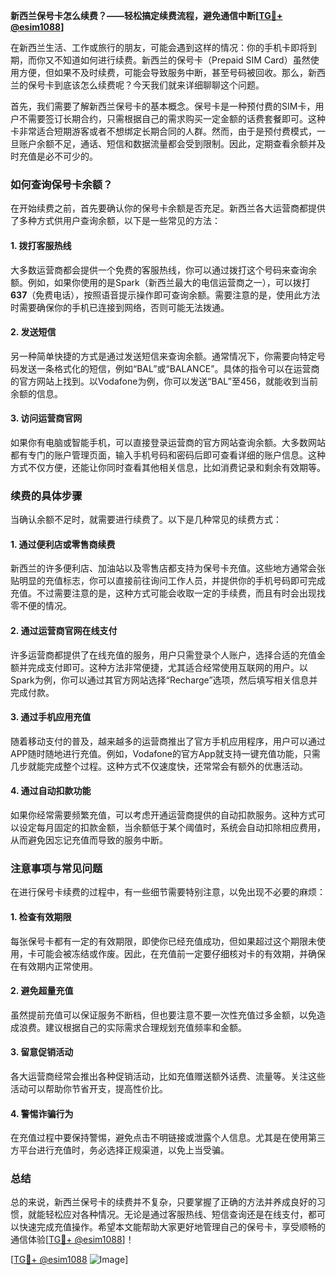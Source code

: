 **新西兰保号卡怎么续费？——轻松搞定续费流程，避免通信中断[[TG💪+ @esim1088](https://t.me/s/esim1088)]**

在新西兰生活、工作或旅行的朋友，可能会遇到这样的情况：你的手机卡即将到期，而你又不知道如何进行续费。新西兰的保号卡（Prepaid SIM Card）虽然使用方便，但如果不及时续费，可能会导致服务中断，甚至号码被回收。那么，新西兰的保号卡到底该怎么续费呢？今天我们就来详细聊聊这个问题。

首先，我们需要了解新西兰保号卡的基本概念。保号卡是一种预付费的SIM卡，用户不需要签订长期合约，只需根据自己的需求购买一定金额的话费套餐即可。这种卡非常适合短期游客或者不想绑定长期合同的人群。然而，由于是预付费模式，一旦账户余额不足，通话、短信和数据流量都会受到限制。因此，定期查看余额并及时充值是必不可少的。

### 如何查询保号卡余额？

在开始续费之前，首先要确认你的保号卡余额是否充足。新西兰各大运营商都提供了多种方式供用户查询余额，以下是一些常见的方法：

#### 1. **拨打客服热线**
   大多数运营商都会提供一个免费的客服热线，你可以通过拨打这个号码来查询余额。例如，如果你使用的是Spark（新西兰最大的电信运营商之一），可以拨打**637**（免费电话），按照语音提示操作即可查询余额。需要注意的是，使用此方法时需要确保你的手机已连接到网络，否则可能无法拨通。

#### 2. **发送短信**
   另一种简单快捷的方式是通过发送短信来查询余额。通常情况下，你需要向特定号码发送一条格式化的短信，例如“BAL”或“BALANCE”。具体的指令可以在运营商的官方网站上找到。以Vodafone为例，你可以发送“BAL”至456，就能收到当前余额的信息。

#### 3. **访问运营商官网**
   如果你有电脑或智能手机，可以直接登录运营商的官方网站查询余额。大多数网站都有专门的账户管理页面，输入手机号码和密码后即可查看详细的账户信息。这种方式不仅方便，还能让你同时查看其他相关信息，比如消费记录和剩余有效期等。

### 续费的具体步骤

当确认余额不足时，就需要进行续费了。以下是几种常见的续费方式：

#### 1. **通过便利店或零售商续费**
   新西兰的许多便利店、加油站以及零售店都支持为保号卡充值。这些地方通常会张贴明显的充值标志，你可以直接前往询问工作人员，并提供你的手机号码即可完成充值。不过需要注意的是，这种方式可能会收取一定的手续费，而且有时会出现找零不便的情况。

#### 2. **通过运营商官网在线支付**
   许多运营商都提供了在线充值的服务，用户只需登录个人账户，选择合适的充值金额并完成支付即可。这种方法非常便捷，尤其适合经常使用互联网的用户。以Spark为例，你可以通过其官方网站选择“Recharge”选项，然后填写相关信息并完成付款。

#### 3. **通过手机应用充值**
   随着移动支付的普及，越来越多的运营商推出了官方手机应用程序，用户可以通过APP随时随地进行充值。例如，Vodafone的官方App就支持一键充值功能，只需几步就能完成整个过程。这种方式不仅速度快，还常常会有额外的优惠活动。

#### 4. **通过自动扣款功能**
   如果你经常需要频繁充值，可以考虑开通运营商提供的自动扣款服务。这种方式可以设定每月固定的扣款金额，当余额低于某个阈值时，系统会自动扣除相应费用，从而避免因忘记充值而导致的服务中断。

### 注意事项与常见问题

在进行保号卡续费的过程中，有一些细节需要特别注意，以免出现不必要的麻烦：

#### 1. **检查有效期限**
   每张保号卡都有一定的有效期限，即使你已经充值成功，但如果超过这个期限未使用，卡可能会被冻结或作废。因此，在充值前一定要仔细核对卡的有效期，并确保在有效期内正常使用。

#### 2. **避免超量充值**
   虽然提前充值可以保证服务不断档，但也要注意不要一次性充值过多金额，以免造成浪费。建议根据自己的实际需求合理规划充值频率和金额。

#### 3. **留意促销活动**
   各大运营商经常会推出各种促销活动，比如充值赠送额外话费、流量等。关注这些活动可以帮助你节省开支，提高性价比。

#### 4. **警惕诈骗行为**
   在充值过程中要保持警惕，避免点击不明链接或泄露个人信息。尤其是在使用第三方平台进行充值时，务必选择正规渠道，以免上当受骗。

### 总结

总的来说，新西兰保号卡的续费并不复杂，只要掌握了正确的方法并养成良好的习惯，就能轻松应对各种情况。无论是通过客服热线、短信查询还是在线支付，都可以快速完成充值操作。希望本文能帮助大家更好地管理自己的保号卡，享受顺畅的通信体验[[TG💪+ @esim1088](https://t.me/s/esim1088)]！

[[TG💪+ @esim1088](https://t.me/s/esim1088) ![Image](https://i.postimg.cc/4NQfJmqS/Snipaste-2025-05-13-00-14-12.png)]